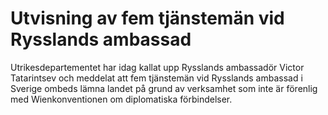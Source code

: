 # Utvisning av fem tjänstemän vid Rysslands ambassad

Utrikesdepartementet har idag kallat upp Rysslands ambassadör Victor Tatarintsev och meddelat att fem tjänstemän vid Rysslands ambassad i Sverige ombeds lämna landet på grund av verksamhet som inte är förenlig med Wienkonventionen om diplomatiska förbindelser.
